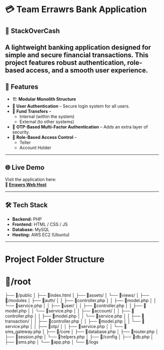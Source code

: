 # 💳 Team Errawrs Bank Application  
## 🏦 StackOverCash

A lightweight banking application designed for simple and secure financial transactions. This project features robust authentication, role-based access, and a smooth user experience.
---

## 🚀 Features
- 🏗️ **Modular Monolith Structure**
- 🔐 **User Authentication** – Secure login system for all users.  
- 🔁 **Fund Transfers** –  
  - Internal (within the system)  
  - External (to other systems)  
- 🔑 **OTP-Based Multi-Factor Authentication** – Adds an extra layer of security.  
- 👥 **Role-Based Access Control** –  
  - Teller  
  - Account Holder

---
## 🌐 Live Demo

Visit the application here:  
**🔗 [Errawrs Web Host](http://54.206.115.2/)**

---

## 🛠️ Tech Stack

- **Backend:** PHP
- **Frontend:** HTML / CSS / JS  
- **Database:** MySQL
- **Hosting:** AWS EC2 (Ubuntu)  

---
# Project Folder Structure

# 📂/root
├── 📂/public              <!-- Public files (entry point) -->
│   ├── 📄index.html       <!-- Main router or front controller -->
│   ├── 📂assets/          <!-- CSS, JS, images -->
│   └── 📂views/           <!-- HTML templates -->
│
├── 📂/modules             <!-- Modular structure -->
│   ├── 📂auth/            <!-- Login, register, OTP -->
│   │   ├── 📄controller.php
│   │   ├── 📄model.php
│   │   └── 📄service.php
│
│   ├── 📂user/            <!-- User management -->
│   │   ├── 📄controller.php
│   │   ├── 📄model.php
│   │   └── 📄service.php
│
│   ├── 📂account/         <!-- Bank accounts -->
│   │   ├── 📄controller.php
│   │   ├── 📄model.php
│   │   └── 📄service.php
│
│   ├── 📂transaction/     <!-- Fund transfers, history -->
│   │   ├── 📄controller.php
│   │   ├── 📄model.php
│   │   └── 📄service.php
│
│   ├── 📂otp/             <!-- OTP generation & validation -->
│   │   ├── 📄service.php
│   │   └── 📄sms_gateway.php
│
├── 📂/core                <!-- Core system (reusable code) -->
│   ├── 📄database.php     <!-- DB connection -->
│   ├── 📄router.php       <!-- Simple routing logic -->
│   ├── 📄session.php      <!-- Session/token logic -->
│   └── 📄helpers.php      <!-- Utility functions -->
│
├── 📂/config              <!-- Configuration files -->
│   ├── 📄db.php
│   ├── 📄sms.php
│   └── 📄app.php
│
└── 📂/logs                <!-- Application logs -->
